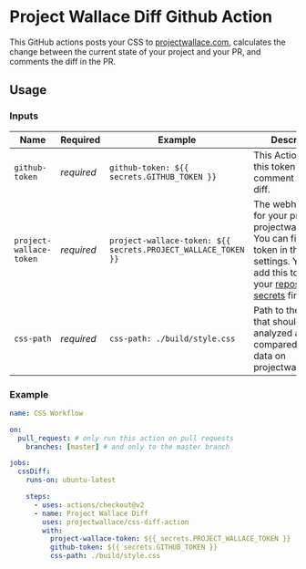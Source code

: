 # Project Wallace Diff Github Action

This GitHub actions posts your CSS to [projectwallace.com](https://www.projectwallace.com?ref=gh-diff-action), calculates the change between the current state of your project and your PR, and comments the diff in the PR.

## Usage

### Inputs

| Name                    | Required   | Example                                                       | Description                                                                                                                                                                                                                                                                                                     |
| ----------------------- | ---------- | ------------------------------------------------------------- | --------------------------------------------------------------------------------------------------------------------------------------------------------------------------------------------------------------------------------------------------------------------------------------------------------------- |
| `github-token`          | _required_ | `github-token: ${{ secrets.GITHUB_TOKEN }}`                   | This Action uses this token to post a comment with the diff.                                                                                                                                                                                                                                                    |
| `project-wallace-token` | _required_ | `project-wallace-token: ${{ secrets.PROJECT_WALLACE_TOKEN }}` | The webhook token for your project on projectwallace.com. You can find this token in the project settings. You must add this token to your [repository secrets](https://help.github.com/en/actions/configuring-and-managing-workflows/creating-and-storing-encrypted-secrets#creating-encrypted-secrets) first! |
| `css-path`              | _required_ | `css-path: ./build/style.css`                                 | Path to the CSS file that should be analyzed and compared to the data on projectwallace.com.                                                                                                                                                                                                                    |

### Example

```yaml
name: CSS Workflow

on:
  pull_request: # only run this action on pull requests
    branches: [master] # and only to the master branch

jobs:
  cssDiff:
    runs-on: ubuntu-latest

    steps:
      - uses: actions/checkout@v2
      - name: Project Wallace Diff
        uses: projectwallace/css-diff-action
        with:
          project-wallace-token: ${{ secrets.PROJECT_WALLACE_TOKEN }}
          github-token: ${{ secrets.GITHUB_TOKEN }}
          css-path: ./build/style.css
```
